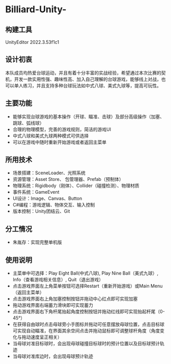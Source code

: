 # Billiard-Unity-
## 构建工具
UnityEditor 2022.3.53f1c1
## 设计初衷
本队成员均热爱台球运动，并且有着十分丰富的实战经验，希望通过本次比赛的契机，开发一款实用性强、趣味性高、加入自己理解的台球游戏，能够线上对战，也可以单人练习，并且支持多种台球玩法如中式八球、美式九球等，提高可玩性。
## 主要功能
* 能够实现台球游戏的基本操作（开球、瞄准、击球）及部分高级操作（加塞、跳球、弧线球）
* 合理的物理模型，完善的游戏规则，简洁的游戏UI
* 中式八球和美式九球两种模式可供选择
* 可以在游戏中随时重新开始游戏或者返回主菜单
## 所用技术
* 场景搭建：SceneLoader、光照系统
* 资源管理：Asset Store、 包管理器、Prefab（预制体）
* 物理系统：Rigidbody（刚体）、Collider（碰撞检测）、物理材质
* 事件系统：GameEvent
* UI设计：Image、Canvas、Button
* C#编程：游戏逻辑、物体交互、输入控制
* 版本控制：Unity团结云、Git
## 分工情况
* 朱胤存：实现完整单机版
## 使用说明
* 主菜单中可选择：Play Eight Ball(中式八球), Play Nine Ball（美式九球）, Info（查看游戏相关信息）, Quit（退出游戏）
* 点击游戏界面左上角菜单按钮可选择Restart（重新开始游戏）或Main Menu（返回主菜单）
* 点击游戏界面右上角加塞控制按钮并拖动中心红点即可实现加塞
* 拖动游戏界面右端蓄力滑块即可实现蓄力
* 点击游戏界面右下角杆尾抬起角度控制按钮并拖动红线即可实现抬起杆尾（0-45°）
* 在获得自由球时点击母球旁小手图标并拖动可任意摆放母球位置，点击目标球可实现自动瞄准，在界面其余空间点击并拖动鼠标即可调整球杆角度（角度变化与拖动速度呈正相关）
* 当母球对准目标球时，会出现母球碰撞目标球时的预计位置以及目标球预计轨迹
* 当母球对准库边时，会出现母球预计轨迹

